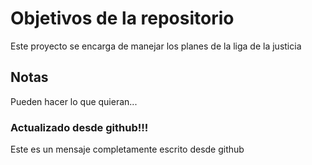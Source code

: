 # Objetivos de la repositorio

Este proyecto se encarga de manejar los planes de la liga de la justicia


## Notas
Pueden hacer lo que quieran...

### Actualizado desde github!!!
Este es un mensaje completamente escrito desde github
